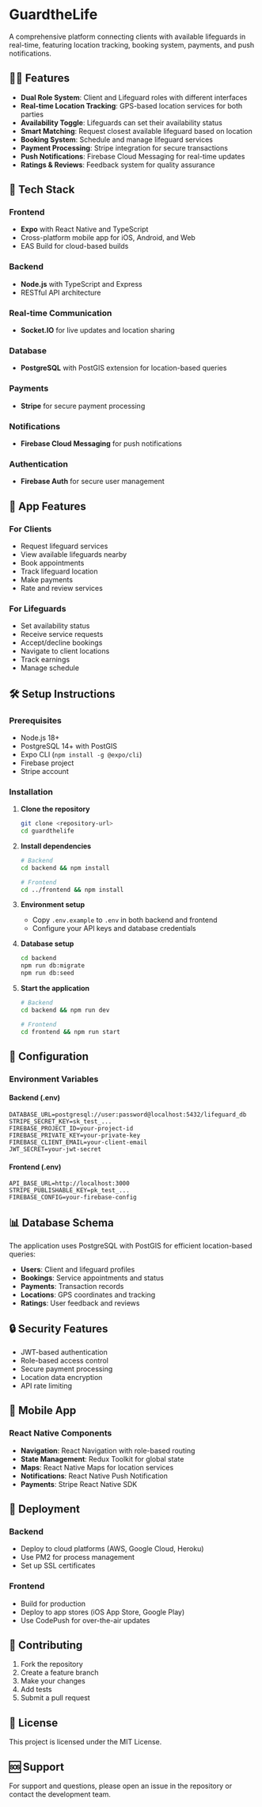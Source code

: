 # GuardtheLife

A comprehensive platform connecting clients with available lifeguards in real-time, featuring location tracking, booking system, payments, and push notifications.

## 🏊‍♂️ Features

- **Dual Role System**: Client and Lifeguard roles with different interfaces
- **Real-time Location Tracking**: GPS-based location services for both parties
- **Availability Toggle**: Lifeguards can set their availability status
- **Smart Matching**: Request closest available lifeguard based on location
- **Booking System**: Schedule and manage lifeguard services
- **Payment Processing**: Stripe integration for secure transactions
- **Push Notifications**: Firebase Cloud Messaging for real-time updates
- **Ratings & Reviews**: Feedback system for quality assurance

## 🚀 Tech Stack

### Frontend
- **Expo** with React Native and TypeScript
- Cross-platform mobile app for iOS, Android, and Web
- EAS Build for cloud-based builds

### Backend
- **Node.js** with TypeScript and Express
- RESTful API architecture

### Real-time Communication
- **Socket.IO** for live updates and location sharing

### Database
- **PostgreSQL** with PostGIS extension for location-based queries

### Payments
- **Stripe** for secure payment processing

### Notifications
- **Firebase Cloud Messaging** for push notifications

### Authentication
- **Firebase Auth** for secure user management

## 📱 App Features

### For Clients
- Request lifeguard services
- View available lifeguards nearby
- Book appointments
- Track lifeguard location
- Make payments
- Rate and review services

### For Lifeguards
- Set availability status
- Receive service requests
- Accept/decline bookings
- Navigate to client locations
- Track earnings
- Manage schedule

## 🛠️ Setup Instructions

### Prerequisites
- Node.js 18+
- PostgreSQL 14+ with PostGIS
- Expo CLI (`npm install -g @expo/cli`)
- Firebase project
- Stripe account

### Installation

1. **Clone the repository**
   ```bash
   git clone <repository-url>
   cd guardthelife
   ```

2. **Install dependencies**
   ```bash
   # Backend
   cd backend && npm install
   
   # Frontend
   cd ../frontend && npm install
   ```

3. **Environment setup**
   - Copy `.env.example` to `.env` in both backend and frontend
   - Configure your API keys and database credentials

4. **Database setup**
   ```bash
   cd backend
   npm run db:migrate
   npm run db:seed
   ```

5. **Start the application**
   ```bash
   # Backend
   cd backend && npm run dev
   
   # Frontend
   cd frontend && npm run start
   ```

## 🔧 Configuration

### Environment Variables

#### Backend (.env)
```
DATABASE_URL=postgresql://user:password@localhost:5432/lifeguard_db
STRIPE_SECRET_KEY=sk_test_...
FIREBASE_PROJECT_ID=your-project-id
FIREBASE_PRIVATE_KEY=your-private-key
FIREBASE_CLIENT_EMAIL=your-client-email
JWT_SECRET=your-jwt-secret
```

#### Frontend (.env)
```
API_BASE_URL=http://localhost:3000
STRIPE_PUBLISHABLE_KEY=pk_test_...
FIREBASE_CONFIG=your-firebase-config
```

## 📊 Database Schema

The application uses PostgreSQL with PostGIS for efficient location-based queries:

- **Users**: Client and lifeguard profiles
- **Bookings**: Service appointments and status
- **Payments**: Transaction records
- **Locations**: GPS coordinates and tracking
- **Ratings**: User feedback and reviews

## 🔒 Security Features

- JWT-based authentication
- Role-based access control
- Secure payment processing
- Location data encryption
- API rate limiting

## 📱 Mobile App

### React Native Components
- **Navigation**: React Navigation with role-based routing
- **State Management**: Redux Toolkit for global state
- **Maps**: React Native Maps for location services
- **Notifications**: React Native Push Notification
- **Payments**: Stripe React Native SDK

## 🚀 Deployment

### Backend
- Deploy to cloud platforms (AWS, Google Cloud, Heroku)
- Use PM2 for process management
- Set up SSL certificates

### Frontend
- Build for production
- Deploy to app stores (iOS App Store, Google Play)
- Use CodePush for over-the-air updates

## 🤝 Contributing

1. Fork the repository
2. Create a feature branch
3. Make your changes
4. Add tests
5. Submit a pull request

## 📄 License

This project is licensed under the MIT License.

## 🆘 Support

For support and questions, please open an issue in the repository or contact the development team. 